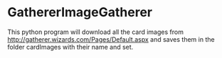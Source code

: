 # GathererImageGatherer


This python program will download all the card images from http://gatherer.wizards.com/Pages/Default.aspx and saves them in the folder cardImages with their name and set.
